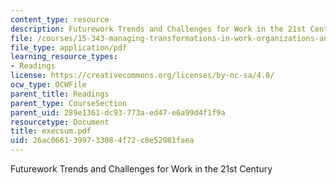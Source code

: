 ```yaml
---
content_type: resource
description: Futurework Trends and Challenges for Work in the 21st Century
file: /courses/15-343-managing-transformations-in-work-organizations-and-society-spring-2002/26ac0661399733084f72c8e52981faea_execsum.pdf
file_type: application/pdf
learning_resource_types:
- Readings
license: https://creativecommons.org/licenses/by-nc-sa/4.0/
ocw_type: OCWFile
parent_title: Readings
parent_type: CourseSection
parent_uid: 289e1361-dc93-773a-ed47-e6a99d4f1f9a
resourcetype: Document
title: execsum.pdf
uid: 26ac0661-3997-3308-4f72-c8e52981faea
---
```

Futurework Trends and Challenges for Work in the 21st Century